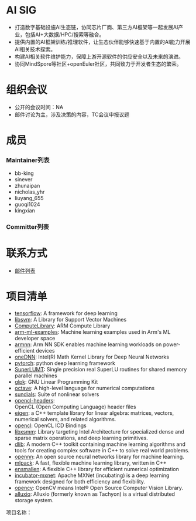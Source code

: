 # AI SIG

- 打造数字基础设施AI生态链，协同芯片厂商、第三方AI框架等一起发展AI产业，包括AI+大数据/HPC/搜索等融合。 
- 提供内置的AI框架训练/推理软件，让生态伙伴能够快速基于内置的AI能力开展AI相关技术探索。
- 构建AI相关软件维护能力，保障上游开源软件的供应安全以及未来的演进。
- 协同MindSpore等社区+openEuler社区，共同致力于开发者生态的繁荣。

# 组织会议

- 公开的会议时间：NA
- 邮件讨论为主，涉及决策的内容，TC会议申报议题

# 成员

### Maintainer列表
- bb-king
- sinever
- zhunaipan
- nicholas_yhr
- liuyang_655
- guoqi1024
- kingxian



### Committer列表

# 联系方式

- [邮件列表](dev@openeuler.org)

# 项目清单
- [tensorflow](https://gitee.com/src-openeuler/tensorflow): 
  A framework for deep learning
- [libsvm](https://gitee.com/src-openeuler/libsvm): 
  A Library for Support Vector Machines
- [ComputeLibrary](https://gitee.com/src-openeuler/ComputeLibrary): 
  ARM Compute Library
- [arm-ml-examples](https://gitee.com/src-openeuler/arm-ml-examples): 
  Machine learning examples used in Arm's ML developer space
- [armnn](https://gitee.com/src-openeuler/armnn): 
  Arm NN SDK enables machine learning workloads on power-efficient devices
- [oneDNN](https://gitee.com/src-openeuler/oneDNN): 
  Intel(R) Math Kernel Library for Deep Neural Networks
- [pytorch](https://gitee.com/src-openeuler/pytorch): 
  python deep learning framework
- [SuperLUMT](https://gitee.com/src-openeuler/SuperLUMT): 
  Single precision real SuperLU routines for shared memory parallel machines
- [glpk](https://gitee.com/src-openeuler/glpk): 
  GNU Linear Programming Kit
- [octave](https://gitee.com/src-openeuler/octave): 
  A high-level language for numerical computations
- [sundials](https://gitee.com/src-openeuler/sundials): 
  Suite of nonlinear solvers
- [opencl-headers](https://gitee.com/src-openeuler/opencl-headers):  
  OpenCL (Open Computing Language) header files
- [eigen](https://gitee.com/src-openeuler/eigen): 
  a C++ template library for linear algebra: matrices, vectors, numerical solvers, and related algorithms.
- [opencl](https://gitee.com/src-openeuler/opencl): 
  OpenCL ICD Bindings
- [libxsmm](https://gitee.com/src-openeuler/libxsmm): 
  Library targeting Intel Architecture for specialized dense and sparse matrix operations, and deep learning primitives.
- [dlib](https://gitee.com/src-openeuler/dlib): 
  A modern C++ toolkit containing machine learning algorithms and tools for creating complex software in C++ to solve real world problems.
- [opennn](https://gitee.com/src-openeuler/opennn): 
  An open source neural networks library for machine learning.
- [mlpack](https://gitee.com/src-openeuler/mlpack): 
  A fast, flexible machine learning library, written in C++
- [ensmallen](https://gitee.com/src-openeuler/ensmallen): 
  A flexible C++ library for efficient numerical optimization
- [incubator-mxnet](https://gitee.com/src-openeuler/incubator-mxnet): 
  Apache MXNet (incubating) is a deep learning framework designed for both efficiency and flexibility.
- [opencv](https://gitee.com/src-openeuler/opencv): 
  OpenCV means Intel® Open Source Computer Vision Library.
- [alluxio](https://gitee.com/src-openeuler/alluxio):
  Alluxio (formerly known as Tachyon) is a virtual distributed storage system.
  
项目名称：
